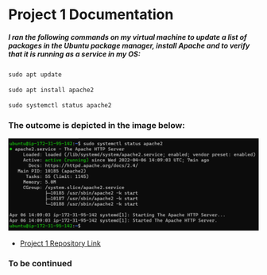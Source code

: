 # Project 1 Documentation

##### I ran the following commands on my virtual machine to update a list of packages in the Ubuntu package manager, install Apache and to verify that it is running as a service in my OS:

`sudo apt update`

`sudo apt install apache2`

`sudo systemctl status apache2`

### The outcome is depicted in the image below:
![Apache StatUus](./images/apache_status.PNG)


-   [Project 1 Repository Link](https://github.com/sileola/Project-1)




### To be continued